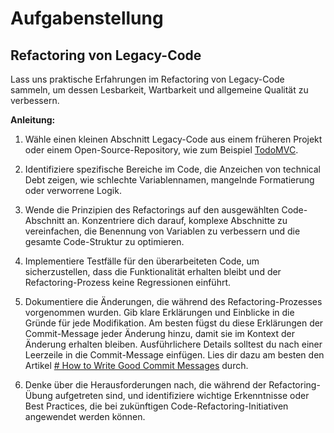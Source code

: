 
# Aufgabenstellung

## Refactoring von Legacy-Code

Lass uns praktische Erfahrungen im Refactoring von Legacy-Code sammeln, um dessen Lesbarkeit, Wartbarkeit und allgemeine Qualität zu verbessern.


**Anleitung:**


1.  Wähle einen kleinen Abschnitt Legacy-Code aus einem früheren Projekt oder einem Open-Source-Repository, wie zum Beispiel  [TodoMVC](https://github.com/tastejs/todomvc).
    
2.  Identifiziere spezifische Bereiche im Code, die Anzeichen von technical Debt zeigen, wie schlechte Variablennamen, mangelnde Formatierung oder verworrene Logik.
    
3.  Wende die Prinzipien des Refactorings auf den ausgewählten Code-Abschnitt an. Konzentriere dich darauf, komplexe Abschnitte zu vereinfachen, die Benennung von Variablen zu verbessern und die gesamte Code-Struktur zu optimieren.
    
4.  Implementiere Testfälle für den überarbeiteten Code, um sicherzustellen, dass die Funktionalität erhalten bleibt und der Refactoring-Prozess keine Regressionen einführt.
    
5.  Dokumentiere die Änderungen, die während des Refactoring-Prozesses vorgenommen wurden. Gib klare Erklärungen und Einblicke in die Gründe für jede Modifikation. Am besten fügst du diese Erklärungen der Commit-Message jeder Änderung hinzu, damit sie im Kontext der Änderung erhalten bleiben. Ausführlichere Details solltest du nach einer Leerzeile in die Commit-Message einfügen. Lies dir dazu am besten den Artikel  [# How to Write Good Commit Messages](https://www.freecodecamp.org/news/writing-good-commit-messages-a-practical-guide/)  durch.

    
6.  Denke über die Herausforderungen nach, die während der Refactoring-Übung aufgetreten sind, und identifiziere wichtige Erkenntnisse oder Best Practices, die bei zukünftigen Code-Refactoring-Initiativen angewendet werden können.